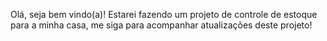 Olá, seja bem vindo(a)!
Estarei fazendo um projeto de controle de estoque para a minha casa, me siga para acompanhar atualizações deste projeto!